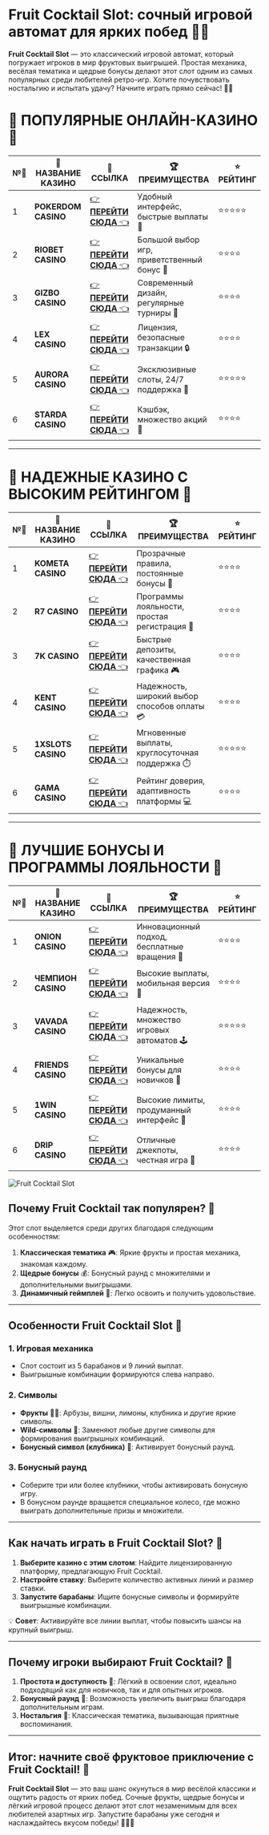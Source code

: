 # Fruit Cocktail Slot: сочный игровой автомат для ярких побед 🎰🍓

**Fruit Cocktail Slot** — это классический игровой автомат, который погружает игроков в мир фруктовых выигрышей. Простая механика, весёлая тематика и щедрые бонусы делают этот слот одним из самых популярных среди любителей ретро-игр. Хотите почувствовать ностальгию и испытать удачу? Начните играть прямо сейчас! 🎲🍒

# 🌟 ПОПУЛЯРНЫЕ ОНЛАЙН-КАЗИНО 🌟

| №️⃣ | 🎰 НАЗВАНИЕ КАЗИНО                       | 🔗 ССЫЛКА                                                                          | 🏆 ПРЕИМУЩЕСТВА                              | ⭐ РЕЙТИНГ |
|-----|------------------------------------------|------------------------------------------------------------------------------------|---------------------------------------------|------------|
| 1   | **POKERDOM CASINO**                      | [👉 **ПЕРЕЙТИ СЮДА** 👈](https://brandplay.link/4k77v2yx)                          | Удобный интерфейс, быстрые выплаты 🤑         | ⭐⭐⭐⭐⭐     |
| 2   | **RIOBET CASINO**                        | [👉 **ПЕРЕЙТИ СЮДА** 👈](https://brandplay.link/7xBLTPyj)                          | Большой выбор игр, приветственный бонус 🎁    | ⭐⭐⭐⭐      |
| 3   | **GIZBO CASINO**                         | [👉 **ПЕРЕЙТИ СЮДА** 👈](https://brandplay.link/bprXw4YV)                          | Современный дизайн, регулярные турниры 🏅      | ⭐⭐⭐⭐      |
| 4   | **LEX CASINO**                           | [👉 **ПЕРЕЙТИ СЮДА** 👈](https://brandplay.link/zW4hdDFV)                          | Лицензия, безопасные транзакции 🔒            | ⭐⭐⭐⭐      |
| 5   | **AURORA CASINO**                        | [👉 **ПЕРЕЙТИ СЮДА** 👈](https://10trafic-stat2.com/click/668546556bcc6313411604bd/6766/13032/subaccount) | Эксклюзивные слоты, 24/7 поддержка 🌟         | ⭐⭐⭐⭐⭐     |
| 6   | **STARDA CASINO**                        | [👉 **ПЕРЕЙТИ СЮДА** 👈](https://brandplay.link/fB7xwRFL)                          | Кэшбэк, множество акций 🎉                    | ⭐⭐⭐⭐      |

---

# 🏅 НАДЕЖНЫЕ КАЗИНО С ВЫСОКИМ РЕЙТИНГОМ 🏅

| №️⃣ | 🎰 НАЗВАНИЕ КАЗИНО                       | 🔗 ССЫЛКА                                                                          | 🏆 ПРЕИМУЩЕСТВА                              | ⭐ РЕЙТИНГ |
|-----|------------------------------------------|------------------------------------------------------------------------------------|---------------------------------------------|------------|
| 1   | **KOMETA CASINO**                        | [👉 **ПЕРЕЙТИ СЮДА** 👈](https://brandplay.link/8ZymQJV8)                          | Прозрачные правила, постоянные бонусы 🔄      | ⭐⭐⭐⭐      |
| 2   | **R7 CASINO**                            | [👉 **ПЕРЕЙТИ СЮДА** 👈](https://brandplay.link/bMd3Yjsw)                          | Программы лояльности, простая регистрация 📝   | ⭐⭐⭐⭐      |
| 3   | **7K CASINO**                            | [👉 **ПЕРЕЙТИ СЮДА** 👈](https://brandplay.link/BvQyFShp)                          | Быстрые депозиты, качественная графика 🎮      | ⭐⭐⭐⭐      |
| 4   | **KENT CASINO**                          | [👉 **ПЕРЕЙТИ СЮДА** 👈](https://brandplay.link/Fv2WP3js)                          | Надежность, широкий выбор способов оплаты 💳  | ⭐⭐⭐⭐      |
| 5   | **1XSLOTS CASINO**                       | [👉 **ПЕРЕЙТИ СЮДА** 👈](https://brandplay.link/hSB1khtr)                          | Мгновенные выплаты, круглосуточная поддержка ⏱️| ⭐⭐⭐⭐⭐     |
| 6   | **GAMA CASINO**                          | [👉 **ПЕРЕЙТИ СЮДА** 👈](https://brandplay.link/j6NMKsDz)                          | Рейтинг доверия, адаптивность платформы 💻     | ⭐⭐⭐⭐      |

---

# 🎁 ЛУЧШИЕ БОНУСЫ И ПРОГРАММЫ ЛОЯЛЬНОСТИ 🎁

| №️⃣ | 🎰 НАЗВАНИЕ КАЗИНО                       | 🔗 ССЫЛКА                                                                          | 🏆 ПРЕИМУЩЕСТВА                              | ⭐ РЕЙТИНГ |
|-----|------------------------------------------|------------------------------------------------------------------------------------|---------------------------------------------|------------|
| 1   | **ONION CASINO**                         | [👉 **ПЕРЕЙТИ СЮДА** 👈](https://brandplay.link/zBGRVpQ9)                          | Инновационный подход, бесплатные вращения 🎡  | ⭐⭐⭐⭐      |
| 2   | **ЧЕМПИОН CASINO**                       | [👉 **ПЕРЕЙТИ СЮДА** 👈](https://temon-gter.cfd/go/lRq?p80412p304504pcc44t17455)   | Высокие выплаты, мобильная версия 📱          | ⭐⭐⭐⭐      |
| 3   | **VAVADA CASINO**                        | [👉 **ПЕРЕЙТИ СЮДА** 👈](https://vavadapartner.pro/?promo=ea5c9275-6854-4505-94fc-95ab18221945-linkb2) | Надежность, множество игровых автоматов 🕹️    | ⭐⭐⭐⭐⭐     |
| 4   | **FRIENDS CASINO**                       | [👉 **ПЕРЕЙТИ СЮДА** 👈](https://gofriends.vc/linkb2)                              | Уникальные бонусы для новичков 🤝             | ⭐⭐⭐⭐      |
| 5   | **1WIN CASINO**                          | [👉 **ПЕРЕЙТИ СЮДА** 👈](https://brandplay.link/smXVpBbG)                          | Высокие лимиты, продуманный интерфейс 🎯      | ⭐⭐⭐⭐      |
| 6   | **DRIP CASINO**                          | [👉 **ПЕРЕЙТИ СЮДА** 👈](https://drp-ircp01.com/c07e6a3db)                          | Отличные джекпоты, честная игра 💎            | ⭐⭐⭐⭐      |

![Fruit Cocktail Slot](https://spadok.org.ua/images/bolokhiv/bezdepozytni-poslugy-lavyna.jpg)

## Почему Fruit Cocktail так популярен? 🍇

Этот слот выделяется среди других благодаря следующим особенностям:  
1. **Классическая тематика** 🎮: Яркие фрукты и простая механика, знакомая каждому.  
2. **Щедрые бонусы** 💰: Бонусный раунд с множителями и дополнительными выигрышами.  
3. **Динамичный геймплей** 🌟: Легко освоить и получить удовольствие.  

---

## Особенности Fruit Cocktail Slot 🎯

### 1. Игровая механика  
- Слот состоит из 5 барабанов и 9 линий выплат.  
- Выигрышные комбинации формируются слева направо.  

### 2. Символы  
- **Фрукты** 🍉🍋: Арбузы, вишни, лимоны, клубника и другие яркие символы.  
- **Wild-символы** 🌟: Заменяют любые другие символы для формирования выигрышных комбинаций.  
- **Бонусный символ (клубника)** 🍓: Активирует бонусный раунд.  

### 3. Бонусный раунд  
- Соберите три или более клубники, чтобы активировать бонусную игру.  
- В бонусном раунде вращается специальное колесо, где можно выиграть дополнительные призы и множители.  

---

## Как начать играть в Fruit Cocktail Slot? 🚀

1. **Выберите казино с этим слотом**: Найдите лицензированную платформу, предлагающую Fruit Cocktail.  
2. **Настройте ставку**: Выберите количество активных линий и размер ставки.  
3. **Запустите барабаны**: Ищите бонусные символы и формируйте выигрышные комбинации.  

💡 **Совет**: Активируйте все линии выплат, чтобы повысить шансы на крупный выигрыш.  

---

## Почему игроки выбирают Fruit Cocktail? 🌟

1. **Простота и доступность** 🎲: Лёгкий в освоении слот, идеально подходящий как для новичков, так и для опытных игроков.  
2. **Бонусный раунд** 🎁: Возможность увеличить выигрыш благодаря дополнительным играм.  
3. **Ностальгия** 🍒: Классическая тематика, вызывающая приятные воспоминания.  

---

## Итог: начните своё фруктовое приключение с Fruit Cocktail! 🎉

**Fruit Cocktail Slot** — это ваш шанс окунуться в мир весёлой классики и ощутить радость от ярких побед. Сочные фрукты, щедрые бонусы и лёгкий игровой процесс делают этот слот незаменимым для всех любителей азартных игр. Запустите барабаны уже сегодня и наслаждайтесь вкусом победы! 🎰🍓✨  
